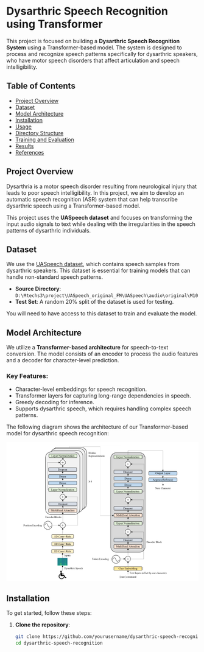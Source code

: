 # Dysarthric Speech Recognition using Transformer

This project is focused on building a **Dysarthric Speech Recognition System** using a Transformer-based model. The system is designed to process and recognize speech patterns specifically for dysarthric speakers, who have motor speech disorders that affect articulation and speech intelligibility.

## Table of Contents

- [Project Overview](#project-overview)
- [Dataset](#dataset)
- [Model Architecture](#model-architecture)
- [Installation](#installation)
- [Usage](#usage)
- [Directory Structure](#directory-structure)
- [Training and Evaluation](#training-and-evaluation)
- [Results](#results)
- [References](#references)

## Project Overview

Dysarthria is a motor speech disorder resulting from neurological injury that leads to poor speech intelligibility. In this project, we aim to develop an automatic speech recognition (ASR) system that can help transcribe dysarthric speech using a Transformer-based model.

This project uses the **UASpeech dataset** and focuses on transforming the input audio signals to text while dealing with the irregularities in the speech patterns of dysarthric individuals.

## Dataset

We use the [UASpeech dataset](https://www.isca-speech.org/archive/Interspeech_2008/papers/i08_1741.pdf), which contains speech samples from dysarthric speakers. This dataset is essential for training models that can handle non-standard speech patterns.

- **Source Directory**: `D:\Mtechs3\project\UASpeech_original_FM\UASpeech\audio\original\M10`
- **Test Set**: A random 20% split of the dataset is used for testing.

You will need to have access to this dataset to train and evaluate the model.

## Model Architecture

We utilize a **Transformer-based architecture** for speech-to-text conversion. The model consists of an encoder to process the audio features and a decoder for character-level prediction.

### Key Features:
- Character-level embeddings for speech recognition.
- Transformer layers for capturing long-range dependencies in speech.
- Greedy decoding for inference.
- Supports dysarthric speech, which requires handling complex speech patterns.

The following diagram shows the architecture of our Transformer-based model for dysarthric speech recognition:

![Model Architecture](images/transformer.png)


## Installation

To get started, follow these steps:

1. **Clone the repository**:
   ```bash
   git clone https://github.com/yourusername/dysarthric-speech-recognition.git
   cd dysarthric-speech-recognition

